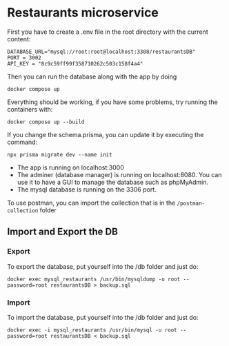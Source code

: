 # Restaurants microservice

First you have to create a .env file in the root directory with the current content:

```
DATABASE_URL="mysql://root:root@localhost:3308/restaurantsDB"
PORT = 3002
API_KEY = "8c9c59ff99f358710262c503c158f4a4"
```

Then you can run the database along with the app by doing

```
docker compose up
```

Everything should be working, if you have some problems, try running the containers with:

```
docker compose up --build
```

If you change the schema.prisma, you can update it by executing the command:

```
npx prisma migrate dev --name init
```

-   The app is running on localhost:3000
-   The adminer (database manager) is running on localhost:8080. You can use it to have a GUI to manage the database such as phpMyAdmin.
-   The mysql database is running on the 3306 port.

To use postman, you can import the collection that is in the `/postman-collection` folder

## Import and Export the DB

### Export

To export the database, put yourself into the /db folder and just do:

```
docker exec mysql_restaurants /usr/bin/mysqldump -u root --password=root restaurantsDB > backup.sql
```

### Import

To import the database, put yourself into the /db folder and just do:

```
docker exec -i mysql_restaurants /usr/bin/mysql -u root --password=root restaurantsDB < backup.sql
```

